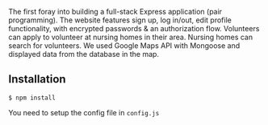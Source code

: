 The first foray into building a full-stack Express application (pair programming).
The website features sign up, log in/out, edit profile functionality, with encrypted passwords & an authorization flow. Volunteers can apply to volunteer at nursing homes in their area. Nursing homes can search for volunteers.
We used Google Maps API with Mongoose and displayed data from the database in the map.

## Installation

```
$ npm install
```
You need to setup the config file in `config.js`
